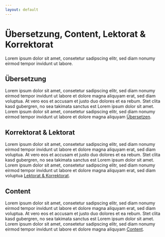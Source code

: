 ```yaml
---
layout: default
---
```


# Übersetzung, Content, Lektorat & Korrektorat

Lorem ipsum dolor sit amet, consetetur sadipscing elitr, sed diam nonumy eirmod
tempor invidunt ut labore.

<span class="image typewriter" />

## Übersetzung

Lorem ipsum dolor sit amet, consetetur sadipscing elitr, sed diam nonumy eirmod
tempor invidunt ut labore et dolore magna aliquyam erat, sed diam voluptua.
At vero eos et accusam et justo duo dolores et ea rebum.
Stet clita kasd gubergren, no sea takimata sanctus est Lorem ipsum dolor sit amet.
Lorem ipsum dolor sit amet, consetetur sadipscing elitr, sed diam nonumy
eirmod tempor invidunt ut labore et dolore
magna aliquyam [Übersetzen](/deutsch-englisch-uebersetzung).

## Korrektorat & Lektorat

Lorem ipsum dolor sit amet, consetetur sadipscing elitr, sed diam nonumy
eirmod tempor invidunt ut labore et dolore magna aliquyam erat, sed diam voluptua.
At vero eos et accusam et justo duo dolores et ea rebum. Stet clita kasd gubergren,
no sea takimata sanctus est Lorem ipsum dolor sit amet. Lorem ipsum dolor sit amet,
consetetur sadipscing elitr, sed diam nonumy eirmod tempor invidunt ut labore
et dolore magna aliquyam erat, sed diam voluptua [Lektorat & Korrektorat](/englisch-korrektorat-lektorat).

## Content

Lorem ipsum dolor sit amet, consetetur sadipscing elitr, sed diam nonumy eirmod
tempor invidunt ut labore et dolore magna aliquyam erat, sed diam voluptua.
At vero eos et accusam et justo duo dolores et ea rebum.
Stet clita kasd gubergren, no sea takimata sanctus est Lorem ipsum dolor sit amet.
Lorem ipsum dolor sit amet, consetetur sadipscing elitr, sed diam nonumy
eirmod tempor invidunt ut labore et dolore
magna aliquyam [Content](/content-auf-englisch).
